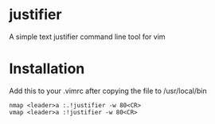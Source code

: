 # justifier
A simple text justifier command line tool for vim

# Installation
Add this to your .vimrc after copying the file to /usr/local/bin
```
nmap <leader>a :.!justifier -w 80<CR>
vmap <leader>a :!justifier -w 80<CR>
```
